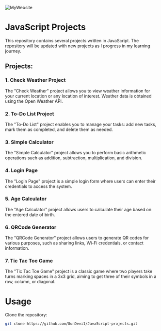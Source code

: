 ![MyWebsite](https://i.ibb.co/dMxxfWB/image.png)

# JavaScript Projects

This repository contains several projects written in JavaScript. The repository will be updated with new projects as I progress in my learning journey.

## Projects:

### 1. Check Weather Project

The "Check Weather" project allows you to view weather information for your current location or any location of interest. Weather data is obtained using the Open Weather API.

### 2. To-Do List Project

The "To-Do List" project enables you to manage your tasks: add new tasks, mark them as completed, and delete them as needed.

### 3. Simple Calculator

The "Simple Calculator" project allows you to perform basic arithmetic operations such as addition, subtraction, multiplication, and division.

### 4. Login Page

The "Login Page" project is a simple login form where users can enter their credentials to access the system.

### 5. Age Calculator

The "Age Calculator" project allows users to calculate their age based on the entered date of birth.

### 6. QRCode Generator

The "QRCode Generator" project allows users to generate QR codes for various purposes, such as sharing links, Wi-Fi credentials, or contact information.

### 7. Tic Tac Toe Game

The "Tic Tac Toe Game" project is a classic game where two players take turns marking spaces in a 3x3 grid, aiming to get three of their symbols in a row, column, or diagonal.

# Usage

Clone the repository:

```bash
git clone https://github.com/GunDevi1/JavaScript-projects.git
```
